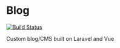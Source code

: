 # Blog

[![Build Status](https://travis-ci.org/jameslyon42/blog.svg?branch=master)](https://travis-ci.org/jameslyon42/blog)


Custom blog/CMS built on Laravel and Vue
